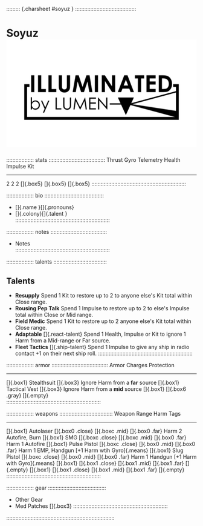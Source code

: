 ::::::::: {.charsheet #soyuz    } ::::::::::::::::::::::::::::::::::::::::
# Soyuz    ![Illuminated by LUMEN](art/lumen-dark.png)

:::::::::::::::::: stats :::::::::::::::::::::::::::::::::::::
 Thrust       Gyro      Telemetry      Health      Impulse      Kit
--------     ------    -----------    --------    ----------   -----
  2            2           2          []{.box5}   []{.box5}    []{.box5}
::::::::::::::::::::::::::::::::::::::::::::::::::::::::::::::

:::::::::::::::::: bio :::::::::::::::::::::::::::::::::::::::
- []{.name  }[]{.pronouns}
- []{.colony}[]{.talent  }  
::::::::::::::::::::::::::::::::::::::::::::::::::::::::::::::

:::::::::::::::::: notes :::::::::::::::::::::::::::::::::::::
- Notes       
::::::::::::::::::::::::::::::::::::::::::::::::::::::::::::::

:::::::::::::::::: talents :::::::::::::::::::::::::::::::::::
## Talents

- **Resupply** Spend 1 Kit to restore up to 2 to anyone else's Kit total within Close range.
- **Rousing Pep Talk** Spend 1 Impulse to restore up to 2 to else's Impulse total within Close or Mid range.
- **Field Medic** Spend 1 Kit to restore up to 2 anyone else's Kit total within Close range.
- **Adaptable** []{.react-talent} Spend 1 Health, Impulse or Kit to ignore 1 Harm from a Mid-range or Far source.
- **Fleet Tactics** []{.ship-talent} Spend 1 Impulse to give any ship in radio contact +1 on their next ship roll.
::::::::::::::::::::::::::::::::::::::::::::::::::::::::::::::

:::::::::::::::::: armor :::::::::::::::::::::::::::::::::::::
Armor                     Charges         Protection                           
-------------             --------------- -----------                                   
[]{.box1} Stealthsuit     []{.box3}       Ignore Harm from a **far** source
[]{.box1} Tactical Vest   []{.box3}       Ignore Harm from a **mid** source
[]{.box1}                 []{.box6 .gray} []{.empty}                            
::::::::::::::::::::::::::::::::::::::::::::::::::::::::::::::

:::::::::::::::::: weapons :::::::::::::::::::::::::::::::::::
Weapon                    Range                                          Harm    Tags
---------------           ---                                            ------  -------
[]{.box1} Autolaser       []{.box0 .close} []{.boxc .mid} []{.box0 .far} Harm 2  Autofire, Burn
[]{.box1} SMG             []{.boxc .close} []{.boxc .mid} []{.box0 .far} Harm 1  Autofire
[]{.box1} Pulse Pistol    []{.boxc .close} []{.box0 .mid} []{.box0 .far} Harm 1  EMP, Handgun [+1 Harm wtih Gyro]{.means}
[]{.box1} Slug Pistol     []{.boxc .close} []{.box0 .mid} []{.box0 .far} Harm 1  Handgun [+1 Harm with Gyro]{.means}
[]{.box1}                 []{.box1 .close} []{.box1 .mid} []{.box1 .far}         []{.empty}
[]{.box1}                 []{.box1 .close} []{.box1 .mid} []{.box1 .far}         []{.empty}
::::::::::::::::::::::::::::::::::::::::::::::::::::::::::::::

:::::::::::::::::: gear ::::::::::::::::::::::::::::::::::::::
- Other Gear
- Med Patches []{.box3}
::::::::::::::::::::::::::::::::::::::::::::::::::::::::::::::

:::::::::::::::::::::::::::::::::::::::::::::::::::::::::::::::::::::::

